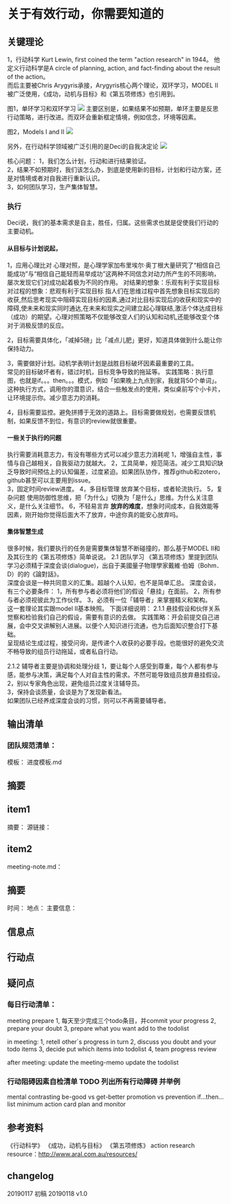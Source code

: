 # 关于有效行动，你需要知道的  

## 关键理论 
1，行动科学
Kurt Lewin, first coined the term "action research" in 1944。
他定义行动科学是A circle of planning, action, and fact-finding about the result of the action。   
而后主要被Chris Arygyris承接，Arygyris核心两个理论，双环学习，MODEL II被广泛使用，《成功，动机与目标》和《第五项修炼》也引用到。

图1，单环学习和双环学习
![](https://duane-1258291235.cos.ap-beijing.myqcloud.com/20190120104108.png)
主要区别是，如果结果不如预期，单环主要是反思行动策略，进行改进。而双环会重新框定情境，例如信念，环境等因素。

图2，Models I and II
![](https://duane-1258291235.cos.ap-beijing.myqcloud.com/20190120104124.png)

另外，在行动科学领域被广泛引用的是Deci的自我决定论
![](https://duane-1258291235.cos.ap-beijing.myqcloud.com/20190120104146.png)

核心问题：
1，我们怎么计划，行动和进行结果验证。      
2，结果不如预期时，我们该怎么办，到底是使用新的目标，计划和行动方案，还是对情境或者对自我进行重新认识。   
3，如何团队学习，生产集体智慧。  


### 执行
Deci说，我们的基本需求是自主，胜任，归属。这些需求也就是促使我们行动的主要动机。  
#### 从目标与计划说起，
1，应用心理比对
心理对照，是心理学家加布里埃尔·奥丁根大量研究了“相信自己能成功”与“相信自己能轻而易举成功”这两种不同信念对动力所产生的不同影响，屡次发现它们对成功起着极为不同的作用。对结果的想象：乐观有利于实现目标对过程的想象：悲观有利于实现目标指人们在思维过程中首先想象目标实现后的收获,然后思考现实中阻碍实现目标的因素,通过对比目标实现后的收获和现实中的障碍,使未来和现实同时通达,在未来和现实之间建立起心理联结,激活个体达成目标（成功）的期望。心理对照策略不仅能够改变人们的认知和动机,还能够改变个体对于消极反馈的反应。  

2，目标需要具体化，「减掉5磅」比「减点儿肥」更好，知道具体做到什么能让你保持动力。  

3，需要做好计划。动机学表明计划是战胜目标破坏因素最重要的工具。  
常见的目标破坏者有，错过时机，目标竞争导致的拖延等。
实践策略：执行意图，也就是if。。。then。。。模式，例如「如果晚上九点到家，我就背50个单词」。这种执行方式，调用你的潜意识，结合一些触发点的使用，类似桌前写个小卡片，让环境提示你。减少意志力的消耗。  

4，目标需要监控。避免拼搏于无效的道路上。目标需要做规划，也需要反馈机制，如果反馈不到位，有意识的review就很重要。 

#### 一些关于执行的问题
执行需要消耗意志力，有没有哪些方式可以减少意志力消耗呢
1，增强自主性，事情与自己越相关，自我驱动力就越大。
2，工具简单，规范简洁。减少工具知识缺乏导致时间预估上的认知偏差，过度紧迫。如果团队协作，推荐github和zotero，github甚至可以主要用到issue。  
3，固定时间review进度。
4，多目标管理
放弃某个目标，或者轮流执行。
5，复杂问题
使用防御性思维，把「为什么」切换为「是什么」思维。为什么关注意义，是什么关注细节。
6，不轻易言弃
**放弃的难度**，想象时间成本，自我效能等因素，刚开始你觉得后面大不了放弃，中途你真的能安心放弃吗。

#### 集体智慧生成
很多时候，我们要执行的任务是需要集体智慧不断碰撞的，那么基于MODEL II和及其衍生的《第五项修炼》简单说说。
2.1  团队学习
《第五项修炼》里提到团队学习必须精于深度会谈(dialogue)，出自于美國量子物理學家戴維·伯姆（Bohm．D）的的《論對話》。  
深度会谈是一种共同意义的汇集。超越个人认知，也不是简单汇总。
深度会谈，有三个必要条件：
1，所有参与者必须将他们的假设「悬挂」在面前。
2，所有参与者必须视彼此为工作伙伴。
3，必须有一位「辅导者」来掌握精义和架构。  
这一套理论其实跟model II基本映照。
下面详细说明：
2.1.1 悬挂假设和伙伴关系
觉察和检验我们自己的假设，需要有意识的去做。
实践策略：开会前提交自己进展，会中交叉讲解别人进展。以便个人知识进行流通，也为后面知识整合打下基础。  
呈现结论生成过程，接受问询，是传递个人收获的必要手段。也能很好的避免交流不畅导致的组员行动拖延，或者私自行动。  

2.1.2 辅导者主要是协调和处理分歧
1，要让每个人感受到尊重，每个人都有参与感，能参与决策，满足每个人对自主性的需求。不然可能导致组员放弃悬挂假设。  
2，别以专家角色出现，避免组员过度关注辅导员。  
3，保持会谈质量，会谈是为了发现新看法。   
如果团队已经养成深度会谈的习惯，则可以不再需要辅导者。  

## 输出清单
### 团队规范清单：
模板：
进度模板.md
## 摘要
## item1
摘要：
源链接：
## item2

meeting-note.md：
## 摘要
时间：
地点：
主要信息：
## 信息点
## 行动点
## 疑问点

### 每日行动清单：
meeting prepare
1, 每天至少完成三个todo条目，并commit your progress
2, prepare your doubt
3, prepare what you want add to the todolist

in meeting:
1, retell other`s progress in turn
2, discuss you doubt and your todo items
3, decide put which items into todolist
4, team progress review

after meeting:
update the meeting-memo
update the todolist

### 行动阻碍因素自检清单 TODO 列出所有行动障碍 并举例
mental contrasting
be-good vs get-better
promotion vs prevention
if...then... list
minimum action card
plan and monitor

## 参考资料
《行动科学》
《成功，动机与目标》
《第五项修炼》
action research resource：http://www.aral.com.au/resources/

## changelog  
20190117 初稿
20190118 v1.0



